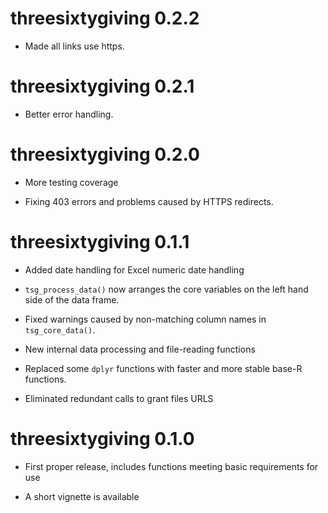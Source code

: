 
# threesixtygiving 0.2.2

* Made all links use https.


# threesixtygiving 0.2.1

* Better error handling.

# threesixtygiving 0.2.0

* More testing coverage

* Fixing 403 errors and problems caused by HTTPS redirects.


# threesixtygiving 0.1.1

* Added date handling for Excel numeric date handling

* `tsg_process_data()` now arranges the core variables on the left hand side of
  the data frame.
  
* Fixed warnings caused by non-matching column names in `tsg_core_data()`.

* New internal data processing and file-reading functions

* Replaced some `dplyr` functions with faster and more stable base-R functions.

* Eliminated redundant calls to grant files URLS


# threesixtygiving 0.1.0

* First proper release, includes functions meeting basic requirements for use

* A short vignette is available
